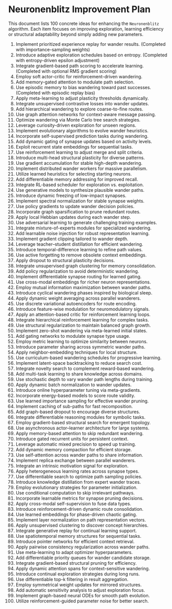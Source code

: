 # Neuronenblitz Improvement Plan

This document lists 100 concrete ideas for enhancing the `Neuronenblitz` algorithm. Each item focuses on improving exploration, learning efficiency or structural adaptability beyond simply adding new parameters.

1. Implement prioritized experience replay for wander results. (Completed with importance-sampling weights)
2. Introduce adaptive exploration schedules based on entropy. (Completed with entropy-driven epsilon adjustment)
3. Integrate gradient-based path scoring to accelerate learning. (Completed with optional RMS gradient scoring)
4. Employ soft actor-critic for reinforcement-driven wandering.
5. Add memory-gated attention to modulate path selection.
6. Use episodic memory to bias wandering toward past successes. (Completed with episodic replay bias)
7. Apply meta-learning to adjust plasticity thresholds dynamically.
8. Integrate unsupervised contrastive losses into wander updates.
9. Add hierarchical wandering to explore coarse-to-fine routes.
10. Use graph attention networks for context-aware message passing.
11. Optimize wandering via Monte Carlo tree search strategies.
12. Leverage curiosity-driven exploration for unseen regions.
13. Implement evolutionary algorithms to evolve wander heuristics.
14. Incorporate self-supervised prediction tasks during wandering.
15. Add dynamic gating of synapse updates based on activity levels.
16. Exploit recurrent state embeddings for sequential tasks.
17. Use reinforcement learning to adjust merge and split criteria.
18. Introduce multi-head structural plasticity for diverse patterns.
19. Use gradient accumulation for stable high-depth wandering.
20. Implement distributed wander workers for massive parallelism.
21. Utilize learned heuristics for selecting starting neurons.
22. Add differentiable memory addressing for improved recall.
23. Integrate RL-based scheduler for exploration vs. exploitation.
24. Use generative models to synthesize plausible wander paths.
25. Introduce dynamic freezing of low-impact synapses.
26. Implement spectral normalization for stable synapse weights.
27. Use policy gradients to update wander decision policies.
28. Incorporate graph sparsification to prune redundant routes.
29. Apply local Hebbian updates during each wander step.
30. Use adversarial learning to generate challenging training examples.
31. Integrate mixture-of-experts modules for specialized wandering.
32. Add learnable noise injection for robust representation learning.
33. Implement gradient clipping tailored to wander depth.
34. Leverage teacher–student distillation for efficient wandering.
35. Introduce temporal-difference learning to refine path values.
36. Use active forgetting to remove obsolete context embeddings.
37. Apply dropout to structural plasticity decisions.
38. Integrate unsupervised graph clustering for memory consolidation.
39. Add policy regularization to avoid deterministic wandering.
40. Implement differentiable synapse routing for learned gating.
41. Use cross-modal embeddings for richer neuron representations.
42. Employ mutual information maximization between wander paths.
43. Introduce cyclical wandering phases inspired by biological sleep.
44. Apply dynamic weight averaging across parallel wanderers.
45. Use discrete variational autoencoders for route encoding.
46. Introduce feature-wise modulation for neuromodulatory signals.
47. Apply an attention-based critic for reinforcement learning loops.
48. Integrate hierarchical reinforcement learning for complex tasks.
49. Use structural regularization to maintain balanced graph growth.
50. Implement zero-shot wandering via meta-learned initial states.
51. Add gating networks to modulate synapse type usage.
52. Employ metric learning to optimize similarity between neurons.
53. Introduce parameter sharing across symmetric wander paths.
54. Apply neighbor-embedding techniques for local structure.
55. Use curriculum-based wandering schedules for progressive learning.
56. Implement latent-space backtracking to reduce search cost.
57. Integrate novelty search to complement reward-based wandering.
58. Add multi-task learning to share knowledge across domains.
59. Use stochastic depth to vary wander path lengths during training.
60. Apply dynamic batch normalization to wander updates.
61. Introduce online hyperparameter tuning via meta-gradients.
62. Incorporate energy-based models to score route validity.
63. Use learned importance sampling for effective wander pruning.
64. Implement caching of sub-paths for fast recomposition.
65. Add graph-based dropout to encourage diverse structures.
66. Integrate differentiable reasoning modules for symbolic tasks.
67. Employ gradient-based structural search for emergent topology.
68. Use asynchronous actor–learner architecture for large systems.
69. Apply memory-based attention to skip redundant wandering.
70. Introduce gated recurrent units for persistent context.
71. Leverage automatic mixed precision to speed up training.
72. Add dynamic memory compaction for efficient storage.
73. Use self-attention across wander paths to share information.
74. Implement replica exchange between parallel wanderers.
75. Integrate an intrinsic motivation signal for exploration.
76. Apply heterogeneous learning rates across synapse types.
77. Use differentiable search to optimize path sampling policies.
78. Introduce knowledge distillation from expert wander traces.
79. Employ evolutionary strategies for parameter initialization.
80. Use conditional computation to skip irrelevant pathways.
81. Incorporate learnable metrics for synapse pruning decisions.
82. Apply cross-modal self-supervision to fuse data types.
83. Introduce reinforcement-driven dynamic route consolidation.
84. Use learned embeddings for phase-driven chaotic gating.
85. Implement layer normalization on path representation vectors.
86. Apply unsupervised clustering to discover concept hierarchies.
87. Integrate generative replay for continual learning support.
88. Use spatiotemporal memory structures for sequential tasks.
89. Introduce pointer networks for efficient context retrieval.
90. Apply pairwise consistency regularization across wander paths.
91. Use meta-learning to adapt optimizer hyperparameters.
92. Add differentiable priority queues for wander candidate storage.
93. Integrate gradient-based structural pruning for efficiency.
94. Apply dynamic attention spans for context-sensitive wandering.
95. Introduce continual exploration strategies during long runs.
96. Use differentiable top-k filtering in result aggregation.
97. Employ symmetrical weight updates for mirrored structures.
98. Add automatic sensitivity analysis to adjust exploration focus.
99. Implement graph-based neural ODEs for smooth path evolution.
100. Utilize reinforcement-guided parameter noise for better search.
